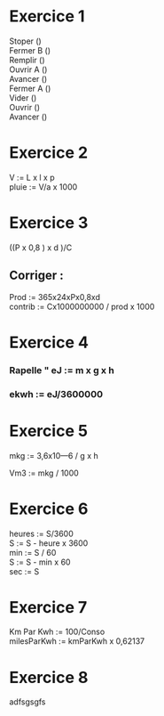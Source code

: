 # Exercice 1

Stoper ()  
Fermer B ()  
Remplir ()  
Ouvrir A ()  
Avancer ()  
Fermer A ()  
Vider ()  
Ouvrir ()  
Avancer ()  

# Exercice 2

V := L x l x p  
pluie := V/a x 1000

# Exercice 3 

((P x 0,8 ) x d )/C

## Corriger : 
Prod := 365x24xPx0,8xd  
contrib := Cx1000000000 / prod x 1000  

# Exercice 4

### Rapelle " eJ := m x g x h  
### ekwh := eJ/3600000

# Exercice 5
mkg := 3,6x10—6 / g x h  

Vm3 := mkg / 1000

# Exercice 6
heures := S/3600  
S := S - heure x 3600  
min := S / 60  
S := S - min x 60  
sec := S

# Exercice 7

Km Par Kwh := 100/Conso  
milesParKwh := kmParKwh x 0,62137  

# Exercice 8

adfsgsgfs